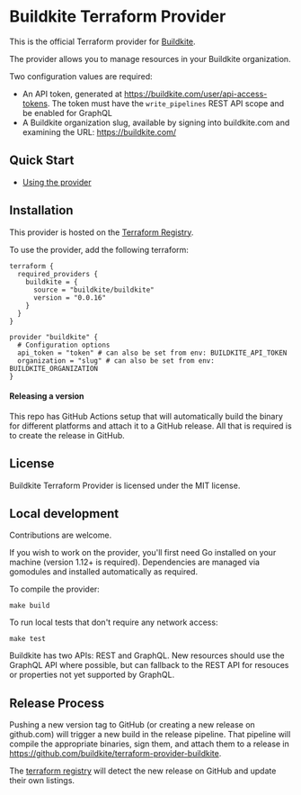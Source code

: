 # Buildkite Terraform Provider

This is the official Terraform provider for [Buildkite](https://buildkite.com).

The provider allows you to manage resources in your Buildkite organization.

Two configuration values are required:

* An API token, generated at https://buildkite.com/user/api-access-tokens. The
  token must have the `write_pipelines` REST API scope and be enabled for GraphQL
* A Buildkite organization slug, available by signing into buildkite.com and
  examining the URL: https://buildkite.com/<org-slug>

## Quick Start

- [Using the provider](https://registry.terraform.io/providers/buildktie/buildkite/latest)

## Installation

This provider is hosted on the [Terraform Registry](https://registry.terraform.io/).

To use the provider, add the following terraform:

```hcl
terraform {
  required_providers {
    buildkite = {
      source = "buildkite/buildkite"
      version = "0.0.16"
    }
  }
}

provider "buildkite" {
  # Configuration options
  api_token = "token" # can also be set from env: BUILDKITE_API_TOKEN
  organization = "slug" # can also be set from env: BUILDKITE_ORGANIZATION
}
```

#### Releasing a version

This repo has GitHub Actions setup that will automatically build the binary for different platforms and attach it to a
GitHub release. All that is required is to create the release in GitHub.

## License

Buildkite Terraform Provider is licensed under the MIT license.

## Local development

Contributions are welcome.

If you wish to work on the provider, you'll first need Go installed on your machine (version 1.12+ is required). Dependencies are managed via gomodules and installed automatically as required.

To compile the provider:

    make build

To run local tests that don't require any network access:

    make test

Buildkite has two APIs: REST and GraphQL. New resources should use the GraphQL API where possible, but can fallback to the REST API for resouces or properties not yet supported by GraphQL.

## Release Process

Pushing a new version tag to GitHub (or creating a new release on github.com)
will trigger a new build in the release pipeline. That pipeline will compile
the appropriate binaries, sign them, and attach them to a release in
https://github.com/buildkite/terraform-provider-buildkite.

The [terraform registry](https://registry.terraform.io) will detect the new
release on GitHub and update their own listings.
